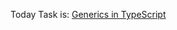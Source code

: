 Today Task is:
[Generics in TypeScript](https://github.com/AsharibAli/100-days-of-code/blob/main/day-72/TS-Generics/README.md)